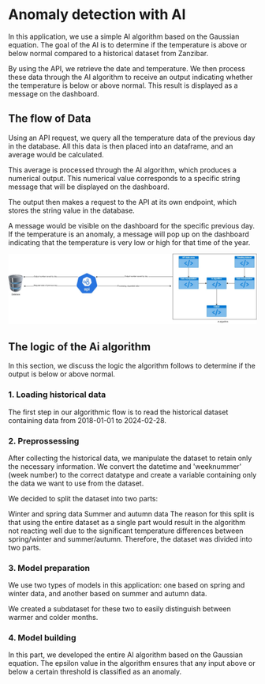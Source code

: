 # Anomaly detection with AI

In this application, we use a simple AI algorithm based on the Gaussian equation. The goal of the AI is to determine if the temperature is above or below normal compared to a historical dataset from Zanzibar. 

By using the API, we retrieve the date and temperature. We then process these data through the AI algorithm to receive an output indicating whether the temperature is below or above normal. This result is displayed as a message on the dashboard.

## The flow of Data

Using an API request, we query all the temperature data of the previous day in the database. All this data is then placed into an dataframe, and an average would be calculated.

This average is processed through the AI algorithm, which produces a numerical output. This numerical value corresponds to a specific string message that will be displayed on the dashboard.

The output then makes a request to the API at its own endpoint, which stores the string value in the database.

A message would be visible on the dashboard for the specific previous day. If the temperature is an anomaly, a message will pop up on the dashboard indicating that the temperature is very low or high for that time of the year.

![Diagram](img/project-zanzibar-ai.jpg)

## The logic of the Ai algorithm

In this section, we discuss the logic the algorithm follows to determine if the output is below or above normal.

### 1. Loading historical data

The first step in our algorithmic flow is to read the historical dataset containing data from 2018-01-01 to 2024-02-28.

### 2. Preprossessing

After collecting the historical data, we manipulate the dataset to retain only the necessary information. We convert the datetime and 'weeknummer' (week number) to the correct datatype and create a variable containing only the data we want to use from the dataset.

We decided to split the dataset into two parts:

Winter and spring data
Summer and autumn data
The reason for this split is that using the entire dataset as a single part would result in the algorithm not reacting well due to the significant temperature differences between spring/winter and summer/autumn. Therefore, the dataset was divided into two parts.

### 3. Model preparation

We use two types of models in this application: one based on spring and winter data, and another based on summer and autumn data.

We created a subdataset for these two to easily distinguish between warmer and colder months.

### 4. Model building

In this part, we developed the entire AI algorithm based on the Gaussian equation. The epsilon value in the algorithm ensures that any input above or below a certain threshold is classified as an anomaly.
